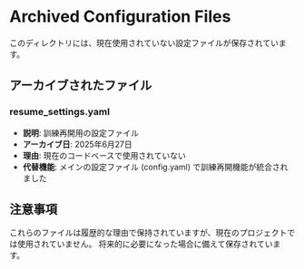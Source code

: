 # Archived Configuration Files

このディレクトリには、現在使用されていない設定ファイルが保存されています。

## アーカイブされたファイル

### resume_settings.yaml
- **説明**: 訓練再開用の設定ファイル
- **アーカイブ日**: 2025年6月27日
- **理由**: 現在のコードベースで使用されていない
- **代替機能**: メインの設定ファイル (config.yaml) で訓練再開機能が統合されました

## 注意事項

これらのファイルは履歴的な理由で保持されていますが、現在のプロジェクトでは使用されていません。
将来的に必要になった場合に備えて保存されています。
